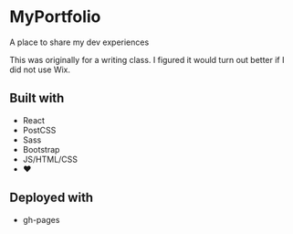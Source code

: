 # MyPortfolio
A place to share my dev experiences

This was originally for a writing class. I figured it would turn out better if I did not use Wix.

## Built with
- React
- PostCSS
- Sass
- Bootstrap
- JS/HTML/CSS
- ❤️

## Deployed with
- gh-pages
